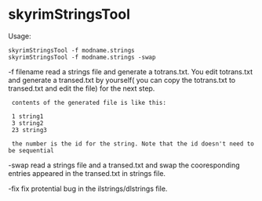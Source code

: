 # skyrimStringsTool


Usage:

    skyrimStringsTool -f modname.strings
    skyrimStringsTool -f modname.strings -swap



-f filename
     read a strings file and generate a totrans.txt. You edit totrans.txt and generate a transed.txt by yourself( you can copy the totrans.txt to transed.txt and edit the file) for the next step. 
     
     contents of the generated file is like this:
     
     1 string1
     3 string2
     23 string3
     
     the number is the id for the string. Note that the id doesn't need to be sequential

-swap
     read a strings file and a transed.txt and swap the cooresponding entries appeared in the transed.txt in strings file.
     
-fix
     fix protential bug in the ilstrings/dlstrings file.


